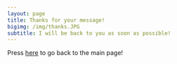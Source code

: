 ```yaml
---
layout: page
title: Thanks for your message!
bigimg: /img/thanks.JPG
subtitle: I will be back to you as soon as possible!
---
```


Press [here](https://nicolikim.github.io) to go back to the main page! 

